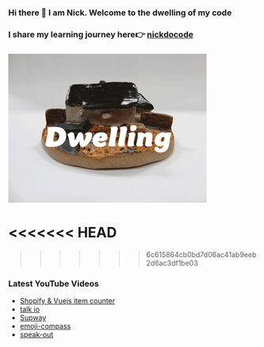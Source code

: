 ### Hi there 👋 I am Nick. Welcome to the dwelling of my code

### I share my learning journey here👉  [nickdocode](https://nickdocode.com/)

### ![dwelling](https://github.com/Nickchen2016/Nickchen2016/blob/master/img/home.gif)

<<<<<<< HEAD
=======

>>>>>>> 6c615864cb0bd7d06ac41ab9eeb2d6ac3df1be03
### Latest YouTube Videos
<!-- YOUTUBE:START -->
- [Shopify & Vuejs item counter](https://www.youtube.com/watch?v=gi-4KJMH-6w)
- [talk io](https://www.youtube.com/watch?v=EId3phbwzns)
- [Supway](https://www.youtube.com/watch?v=m-SoRHaO5CU)
- [emoji-compass](https://www.youtube.com/watch?v=oapgs4yOKjc)
- [speak-out](https://www.youtube.com/watch?v=y24Rw-SWyMI)
<!-- YOUTUBE:END -->

